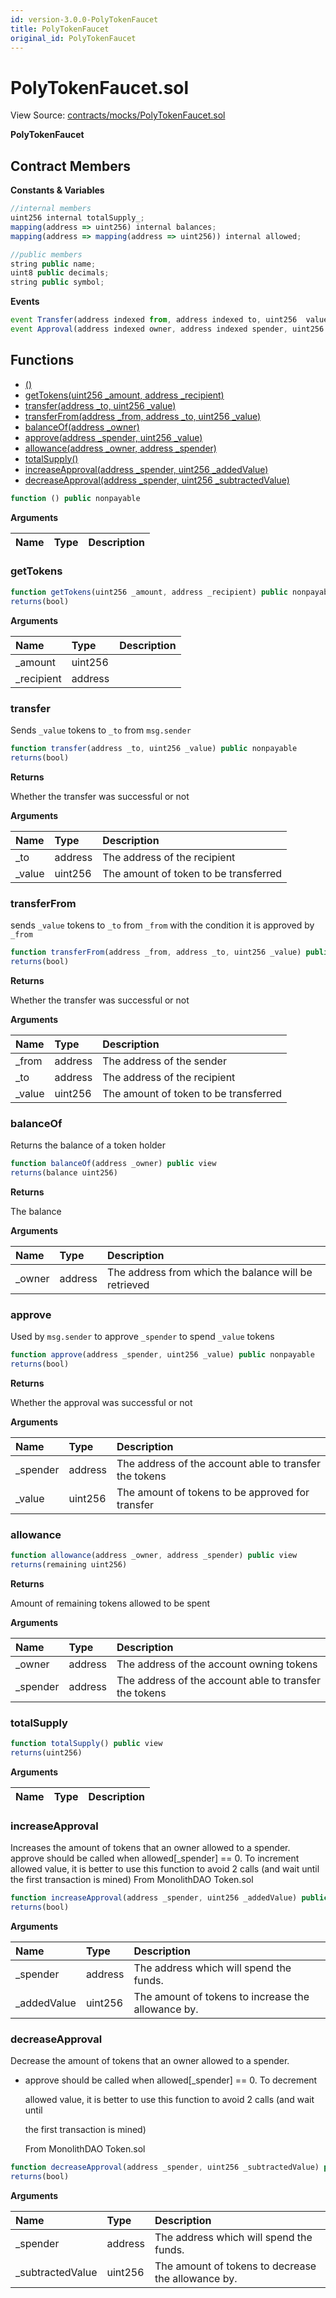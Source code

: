 ```yaml
---
id: version-3.0.0-PolyTokenFaucet
title: PolyTokenFaucet
original_id: PolyTokenFaucet
---
```


# PolyTokenFaucet.sol

View Source: [contracts/mocks/PolyTokenFaucet.sol](https://github.com/remon-nashid/polymath-core/tree/0c5593835be9dcec69d8de5b12eb17bc7cd77adc/contracts/mocks/PolyTokenFaucet.sol)

**PolyTokenFaucet**

## Contract Members

**Constants & Variables**

```javascript
//internal members
uint256 internal totalSupply_;
mapping(address => uint256) internal balances;
mapping(address => mapping(address => uint256)) internal allowed;

//public members
string public name;
uint8 public decimals;
string public symbol;
```

**Events**

```javascript
event Transfer(address indexed from, address indexed to, uint256  value);
event Approval(address indexed owner, address indexed spender, uint256  value);
```

## Functions

* [\(\)](polytokenfaucet.md)
* [getTokens\(uint256 \_amount, address \_recipient\)](polytokenfaucet.md#gettokens)
* [transfer\(address \_to, uint256 \_value\)](polytokenfaucet.md#transfer)
* [transferFrom\(address \_from, address \_to, uint256 \_value\)](polytokenfaucet.md#transferfrom)
* [balanceOf\(address \_owner\)](polytokenfaucet.md#balanceof)
* [approve\(address \_spender, uint256 \_value\)](polytokenfaucet.md#approve)
* [allowance\(address \_owner, address \_spender\)](polytokenfaucet.md#allowance)
* [totalSupply\(\)](polytokenfaucet.md#totalsupply)
* [increaseApproval\(address \_spender, uint256 \_addedValue\)](polytokenfaucet.md#increaseapproval)
* [decreaseApproval\(address \_spender, uint256 \_subtractedValue\)](polytokenfaucet.md#decreaseapproval)

```javascript
function () public nonpayable
```

**Arguments**

| Name | Type | Description |
| :--- | :--- | :--- |


### getTokens

```javascript
function getTokens(uint256 _amount, address _recipient) public nonpayable
returns(bool)
```

**Arguments**

| Name | Type | Description |
| :--- | :--- | :--- |
| \_amount | uint256 |  |
| \_recipient | address |  |

### transfer

Sends `_value` tokens to `_to` from `msg.sender`

```javascript
function transfer(address _to, uint256 _value) public nonpayable
returns(bool)
```

**Returns**

Whether the transfer was successful or not

**Arguments**

| Name | Type | Description |
| :--- | :--- | :--- |
| \_to | address | The address of the recipient |
| \_value | uint256 | The amount of token to be transferred |

### transferFrom

sends `_value` tokens to `_to` from `_from` with the condition it is approved by `_from`

```javascript
function transferFrom(address _from, address _to, uint256 _value) public nonpayable
returns(bool)
```

**Returns**

Whether the transfer was successful or not

**Arguments**

| Name | Type | Description |
| :--- | :--- | :--- |
| \_from | address | The address of the sender |
| \_to | address | The address of the recipient |
| \_value | uint256 | The amount of token to be transferred |

### balanceOf

Returns the balance of a token holder

```javascript
function balanceOf(address _owner) public view
returns(balance uint256)
```

**Returns**

The balance

**Arguments**

| Name | Type | Description |
| :--- | :--- | :--- |
| \_owner | address | The address from which the balance will be retrieved |

### approve

Used by `msg.sender` to approve `_spender` to spend `_value` tokens

```javascript
function approve(address _spender, uint256 _value) public nonpayable
returns(bool)
```

**Returns**

Whether the approval was successful or not

**Arguments**

| Name | Type | Description |
| :--- | :--- | :--- |
| \_spender | address | The address of the account able to transfer the tokens |
| \_value | uint256 | The amount of tokens to be approved for transfer |

### allowance

```javascript
function allowance(address _owner, address _spender) public view
returns(remaining uint256)
```

**Returns**

Amount of remaining tokens allowed to be spent

**Arguments**

| Name | Type | Description |
| :--- | :--- | :--- |
| \_owner | address | The address of the account owning tokens |
| \_spender | address | The address of the account able to transfer the tokens |

### totalSupply

```javascript
function totalSupply() public view
returns(uint256)
```

**Arguments**

| Name | Type | Description |
| :--- | :--- | :--- |


### increaseApproval

Increases the amount of tokens that an owner allowed to a spender. approve should be called when allowed\[\_spender\] == 0. To increment allowed value, it is better to use this function to avoid 2 calls \(and wait until the first transaction is mined\) From MonolithDAO Token.sol

```javascript
function increaseApproval(address _spender, uint256 _addedValue) public nonpayable
returns(bool)
```

**Arguments**

| Name | Type | Description |
| :--- | :--- | :--- |
| \_spender | address | The address which will spend the funds. |
| \_addedValue | uint256 | The amount of tokens to increase the allowance by. |

### decreaseApproval

Decrease the amount of tokens that an owner allowed to a spender.

* approve should be called when allowed\[\_spender\] == 0. To decrement

  allowed value, it is better to use this function to avoid 2 calls \(and wait until

  the first transaction is mined\)

  From MonolithDAO Token.sol

```javascript
function decreaseApproval(address _spender, uint256 _subtractedValue) public nonpayable
returns(bool)
```

**Arguments**

| Name | Type | Description |
| :--- | :--- | :--- |
| \_spender | address | The address which will spend the funds. |
| \_subtractedValue | uint256 | The amount of tokens to decrease the allowance by. |

